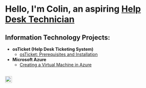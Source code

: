 <h1>Hello, I'm Colin, an aspiring <a href="https://linkedin.com/in/colin-matherne-065b55264">Help Desk Technician</a></h1>

<h2> Information Technology Projects:</h2>

- <b>osTicket (Help Desk Ticketing System)</b>
  - [osTicket: Prerequisites and Installation](https://github.com/ColinGMatherne/osticket-prereqs)
- <b>Microsoft Azure</b>
  - [Creating a Virtual Machine in Azure](https://github.com/ColinGMatherne/Azure-VM)

<h2></h2>

[<img align="left" alt="Colin | LinkedIn" width="22px" src="https://cdn.jsdelivr.net/npm/simple-icons@v3/icons/linkedin.svg" />][linkedin]

[linkedin]: https://www.linkedin.com/in/colin-matherne-065b55264/
